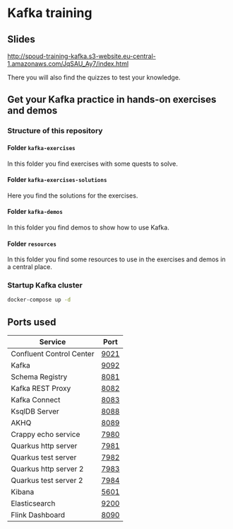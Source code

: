 # Kafka training

## Slides

<http://spoud-training-kafka.s3-website.eu-central-1.amazonaws.com/JqSAU_Ay7/index.html>

There you will also find the quizzes to test your knowledge.

## Get your Kafka practice in hands-on exercises and demos

### Structure of this repository

#### Folder `kafka-exercises`

In this folder you find exercises with some quests to solve.

#### Folder `kafka-exercises-solutions`

Here you find the solutions for the exercises.

#### Folder `kafka-demos`

In this folder you find demos to show how to use Kafka.

#### Folder `resources`

In this folder you find some resources to use in the exercises and demos in a central place.

### Startup Kafka cluster

```bash
docker-compose up -d
```

## Ports used

| Service                  | Port                          |
|--------------------------|-------------------------------|
| Confluent Control Center | [9021](http://localhost:9021) |
| Kafka                    | [9092](http://localhost:9092) |
| Schema Registry          | [8081](http://localhost:8081) |
| Kafka REST Proxy         | [8082](http://localhost:8082) |
| Kafka Connect            | [8083](http://localhost:8083) |
| KsqlDB Server            | [8088](http://localhost:8088) |
| AKHQ                     | [8089](http://localhost:8089) |
| Crappy echo service      | [7980](http://localhost:7980) |
| Quarkus http server      | [7981](http://localhost:7981) |
| Quarkus test server      | [7982](http://localhost:7982) |
| Quarkus http server 2    | [7983](http://localhost:7983) |
| Quarkus test server 2    | [7984](http://localhost:7984) |
| Kibana                   | [5601](http://localhost:5601) |
| Elasticsearch            | [9200](http://localhost:9200) |
| Flink Dashboard          | [8090](http://localhost:8090) |
